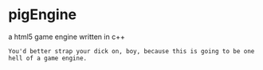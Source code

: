 # pigEngine
a html5 game engine written in c++

`You'd better strap your dick on, boy, because this is going to be one hell of
a game engine.`
